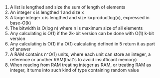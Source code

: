 1. A list is lengthed and size the sum of length of elements
2. An integer x is lengthed 1 and size x
3. A large integer x is lengthed and size k=productlog(x), expressed in base-O(k)
4. The bitwidth is O(log n) where n is maximum size of all elements
5. Any calculating is O(1) if the 2k-bit version can be done with O(1) k-bit version
6. Any calculating is O(1) if a O(1) calculating defined in 5 return it as part of answer
7. A RAM contains n^O(1) units, where each unit can store an integer, a reference or another RAM(that's to avoid insufficant memory)
8. When reading from RAM treating integer as RAM, or treating RAM as integer, it turns into such kind of type containing random value
